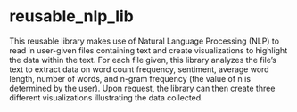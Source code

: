 # reusable_nlp_lib
This reusable library makes use of Natural Language Processing (NLP) to read in user-given files containing text and create visualizations to highlight the data within the text. For each file given, this library analyzes the file’s text to extract data on word count frequency, sentiment, average word length, number of words, and n-gram frequency (the value of n is determined by the user). Upon request, the library can then create three different visualizations illustrating the data collected. 
